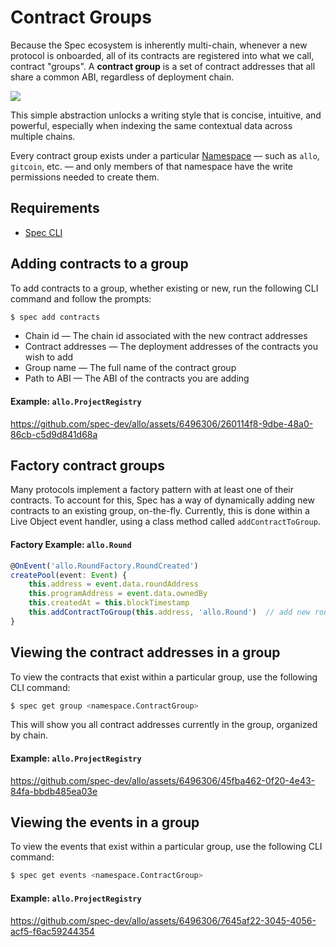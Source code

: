 # Contract Groups

Because the Spec ecosystem is inherently multi-chain, whenever a new protocol is onboarded, all of its contracts are registered into what we call, contract "groups". A **contract group** is a set of contract addresses that all share a common ABI, regardless of deployment chain.

![](https://dbjzhg7yxqn0y.cloudfront.net/cg.png)

This simple abstraction unlocks a writing style that is concise, intuitive, and powerful, especially when indexing the same contextual data across multiple chains.

Every contract group exists under a particular [Namespace](./Writing-Live-Objects.md#namespaces) — such as `allo`, `gitcoin`, etc. — and only members of that namespace have the write permissions needed to create them.

## Requirements

* [Spec CLI](./CLI-Setup.md)

## Adding contracts to a group

To add contracts to a group, whether existing or new, run the following CLI command and follow the prompts:

```bash
$ spec add contracts
```

* Chain id — The chain id associated with the new contract addresses
* Contract addresses — The deployment addresses of the contracts you wish to add
* Group name — The full name of the contract group
* Path to ABI — The ABI of the contracts you are adding

#### Example: `allo.ProjectRegistry`

https://github.com/spec-dev/allo/assets/6496306/260114f8-9dbe-48a0-86cb-c5d9d841d68a

## Factory contract groups

Many protocols implement a factory pattern with at least one of their contracts. To account for this, Spec has a way of dynamically adding new contracts to an existing group, on-the-fly. Currently, this is done within a Live Object event handler, using a class method called `addContractToGroup`.

#### Factory Example: `allo.Round`

```typescript
@OnEvent('allo.RoundFactory.RoundCreated')
createPool(event: Event) {
    this.address = event.data.roundAddress
    this.programAddress = event.data.ownedBy
    this.createdAt = this.blockTimestamp
    this.addContractToGroup(this.address, 'allo.Round')  // add new round address to existing contract group
}
```

## Viewing the contract addresses in a group

To view the contracts that exist within a particular group, use the following CLI command:

```bash
$ spec get group <namespace.ContractGroup>
```

This will show you all contract addresses currently in the group, organized by chain.

#### Example: `allo.ProjectRegistry`

https://github.com/spec-dev/allo/assets/6496306/45fba462-0f20-4e43-84fa-bbdb485ea03e

## Viewing the events in a group

To view the events that exist within a particular group, use the following CLI command:

```bash
$ spec get events <namespace.ContractGroup>
```

#### Example: `allo.ProjectRegistry`

https://github.com/spec-dev/allo/assets/6496306/7645af22-3045-4056-acf5-f6ac59244354

